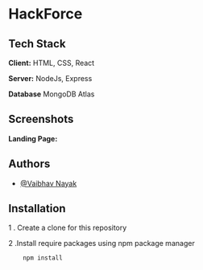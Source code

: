 
#  HackForce



## Tech Stack

**Client:** HTML, CSS, React

**Server:** NodeJs, Express

**Database** MongoDB Atlas

## Screenshots

**Landing Page:**


## Authors

- [@Vaibhav Nayak](https://www.linkedin.com/in/vaibhavnayak/)

## Installation

1 . Create a clone for this repository

2 .Install require packages using npm package manager

```bash
    npm install
```
